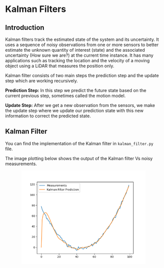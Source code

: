 # Kalman Filters

## Introduction
Kalman filters track the estimated state of the system and its uncertainty. It uses a sequence of noisy observations from one or more sensors to better estimate the unknown quantity of interest (state) and the associated uncertainty (How sure we are?) at the current time instance.
It has many applications such as tracking the location and the velocity of a moving object using a LiDAR that measures the position only.

Kalman filter consists of two main steps the prediction step and the update step which are working recursively.

<b>Prediction Step:</b> In this step we predict the future state based on the current previous step, sometimes called the motion model.

<b>Update Step:</b> After we get a new observation from the sensors, we make the update step where we update our prediction state with this new information to correct the predicted state.

## Kalman Filter
You can find the implementation of the Kalman filter in `kalman_filter.py` file. 

The image plotting below shows the output of the Kalman filter Vs noisy measurements.
<p align="center">
<img src="./assert/kf_out.png" width=400>
</p>